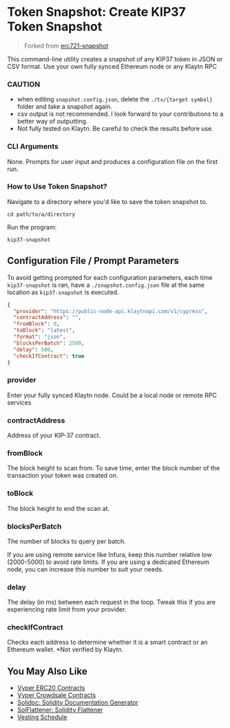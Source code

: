 # Token Snapshot: Create KIP37 Token Snapshot

> Forked from [erc721-snapshot](https://github.com/0xSlot/erc721-snapshot)

This command-line utility creates a snapshot of any KIP37 token in JSON or CSV format. Use your own fully synced Ethereum node or any Klaytn RPC

### **CAUTION**

- when editing `snapshot.config.json`, delete the `./tx/{target symbol}` folder and take a snapshot again.
- csv output is not recommended. I look forward to your contributions to a better way of outputting.
- Not fully tested on Klaytn. Be careful to check the results before use.

### CLI Arguments

None. Prompts for user input and produces a configuration file on the first run.

### How to Use Token Snapshot?

Navigate to a directory where you'd like to save the token snapshot to.

```
cd path/to/a/directory
```

Run the program:

```
kip37-snapshot
```

## Configuration File / Prompt Parameters
To avoid getting prompted for each configuration parameters, each time `kip37-snapshot` is ran, have a `./snapshot.config.json` file at the same location as `kip37-snapshot` is executed.

```json
{
  "provider": "https://public-node-api.klaytnapi.com/v1/cypress",
  "contractAddress": "",
  "fromBlock": 0,
  "toBlock": "latest",
  "format": "json",
  "blocksPerBatch": 2500,
  "delay": 500,
  "checkIfContract": true
}
```

### provider

Enter your fully synced Klaytn node. Could be a local node or remote RPC services

### contractAddress

Address of your KIP-37 contract.

### fromBlock

The block height to scan from. To save time, enter the block number of the transaction your token was created on.

### toBlock

The block height to end the scan at.

### blocksPerBatch

The number of blocks to query per batch.

If you are using remote service like Infura, keep this number relative low (2000-5000) to avoid rate limits. If you are using a dedicated Ethereum node, you can increase this number to suit your needs.

### delay

The delay (in ms) between each request in the loop. Tweak this if you are experiencing rate limit from your provider.

### checkIfContract

Checks each address to determine whether it is a smart contract or an Ethereum wallet.
*Not verified by Klaytn.

## You May Also Like

- [Vyper ERC20 Contracts](https://github.com/binodnp/vyper-erc20)
- [Vyper Crowdsale Contracts](https://github.com/binodnp/vyper-crowdsale)
- [Solidoc: Solidity Documentation Generator](https://github.com/CYBRToken/solidoc)
- [SolFlattener: Solidity Flattener](https://github.com/CYBRToken/sol-flattener)
- [Vesting Schedule](https://github.com/binodnp/vesting-schedule)
